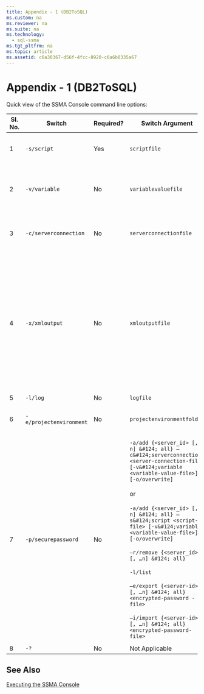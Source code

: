 ```yaml
---
title: Appendix - 1 (DB2ToSQL)
ms.custom: na
ms.reviewer: na
ms.suite: na
ms.technology: 
  - sql-ssma
ms.tgt_pltfrm: na
ms.topic: article
ms.assetid: c6a30367-d56f-4fcc-8920-c6a6b0335a67
---
```

# Appendix - 1 (DB2ToSQL)
Quick view of the SSMA Console command line options:  
  
|Sl. No.|Switch|Required?|Switch Argument|Permitted Values|  
|-----------|----------|-------------|-------------------|--------------------|  
|1|`-s/script`|Yes|`scriptfile`|Valid XML file name.<br /><br />Console Script definition file.|  
|2|`-v/variable`|No|`variablevaluefile`|Valid XML file name.<br /><br />If variables are used in script file, then this file must be specified.|  
|3|`-c/serverconnection`|No|`serverconnectionfile`|Valid XML file name.<br /><br />This file contains server connection information.|  
|4|`-x/xmloutput`|No|`xmloutputfile`|This option indicates console output in the XML format. If this option is not specified, the default output is in TEXT format.<br /><br />If xmloutputfile is not specified, XML output is directed to `STDOUT`.<br /><br />Xmloutputfile is the name of the file to which the console output is written in the XML format.|  
|5|`-l/log`|No|`logfile`|Valid file name.|  
|6|`-e/projectenvironment`|No|`projectenvironmentfolder`|Valid folder name containing SSMA project environment files.|  
|7|`-p/securepassword`|No|`-a/add {<server_id> [,…n] &#124; all} –c&#124;serverconnection  <server-connection-file> [-v&#124;variable <variable-value-file>] [-o/overwrite]`<br /><br />or<br /><br />`-a/add {<server_id> [,…n] &#124; all} –s&#124;script <script-file> [-v&#124;variable <variable-value-file>] [-o/overwrite]`<br /><br />`–r/remove {<server_id> [, …n] &#124; all}`<br /><br />`-l/list`<br /><br />`–e/export {<server-id> [, …n] &#124; all} <encrypted-password -file>`<br /><br />`–i/import {<server-id> [, …n] &#124; all} <encrypted-password-file>`|If specified, this option must not be combined with any other options.<br /><br />server\-id: A unique ID provided for a server {string}<br /><br />server\-connection\-file: server definition file (serverconnectionfile or scriptfile).<br /><br />variable\-value\-file: It is a variable definition file and used in server\-connection\-file.<br /><br />encrypted\-password–file: It is a server passwords file encrypted using a user\-specified pass\-phrase.|  
|8|`-?`|No|Not Applicable|Not Applicable|  
  
## See Also  
[Executing the SSMA Console](assetId:///ce63f633-067d-4f04-b8e9-e1abd7ec740b)  
  
